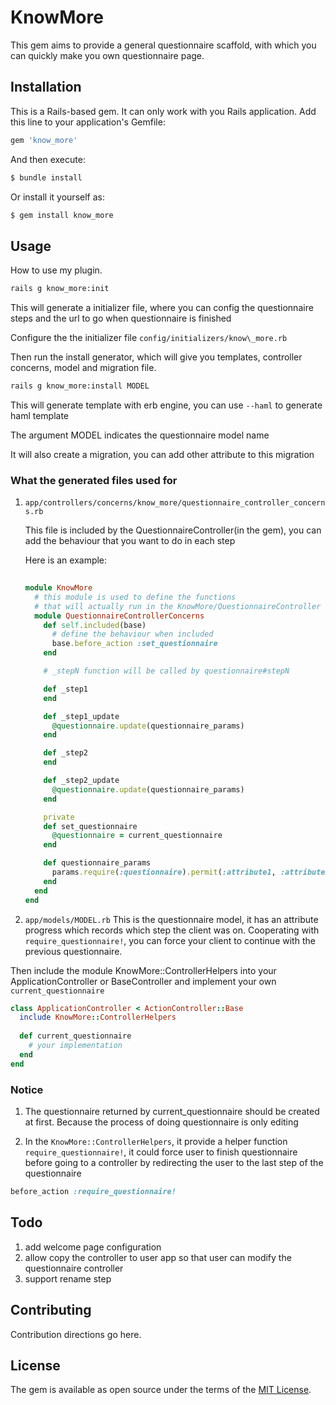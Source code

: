 # KnowMore

This gem aims to provide a general questionnaire scaffold, with which you can quickly make you own questionnaire page.

## Installation

This is a Rails-based gem. It can only work with you Rails application.
Add this line to your application's Gemfile:

```ruby
gem 'know_more'
```

And then execute:
```bash
$ bundle install
```

Or install it yourself as:
```bash
$ gem install know_more
```

## Usage
How to use my plugin.

```sh
rails g know_more:init
```

This will generate a initializer file, where you can config the questionnaire steps and the url to go when questionnaire is finished

Configure the the initializer file `config/initializers/know\_more.rb`

Then run the install generator, which will give you templates, controller concerns, model and migration file.
 
```sh
rails g know_more:install MODEL 
```
This will generate template with erb engine, you can use `--haml` to generate haml template

The argument MODEL indicates the questionnaire model name

It will also create a migration, you can add other attribute to this migration

### What the generated files used for
1. `app/controllers/concerns/know_more/questionnaire_controller_concerns.rb`
    
    This file is included by the QuestionnaireController(in the gem), you can add the behaviour
    that you want to do in each step
    
    Here is an example:
    ```rb
     
    module KnowMore
      # this module is used to define the functions
      # that will actually run in the KnowMore/QuestionnaireController
      module QuestionnaireControllerConcerns
        def self.included(base)
          # define the behaviour when included
          base.before_action :set_questionnaire
        end

        # _stepN function will be called by questionnaire#stepN

        def _step1
        end

        def _step1_update
          @questionnaire.update(questionnaire_params)
        end

        def _step2
        end

        def _step2_update
          @questionnaire.update(questionnaire_params)
        end

        private
        def set_questionnaire
          @questionnaire = current_questionnaire
        end

        def questionnaire_params
          params.require(:questionnaire).permit(:attribute1, :attribute2, :attribute3)
        end
      end
    end
    ```
2. `app/models/MODEL.rb`
    This is the questionnaire model, it has an attribute progress which records which step the client was on.
    Cooperating with `require_questionnaire!`, you can force your client to continue with the previous questionnaire.

Then include the module KnowMore::ControllerHelpers into your ApplicationController or BaseController
and implement your own `current_questionnaire` 

```rb
class ApplicationController < ActionController::Base 
  include KnowMore::ControllerHelpers
  
  def current_questionnaire
    # your implementation
  end
end
```

### Notice 

1. The questionnaire returned by current_questionnaire should be created at first.
Because the process of doing questionnaire is only editing
 
2. In the `KnowMore::ControllerHelpers`, it provide a helper function `require_questionnaire!`, it could force user to finish questionnaire before going to a controller
 by redirecting the user to the last step of the questionnaire
```rb
before_action :require_questionnaire!
```

## Todo

1. add welcome page configuration
2. allow copy the controller to user app so that user can modify the questionnaire controller
4. support rename step


## Contributing
Contribution directions go here.

## License
The gem is available as open source under the terms of the [MIT License](http://opensource.org/licenses/MIT).
